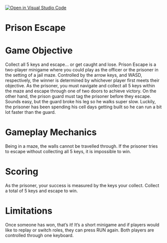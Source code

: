 [![Open in Visual Studio Code](https://classroom.github.com/assets/open-in-vscode-c66648af7eb3fe8bc4f294546bfd86ef473780cde1dea487d3c4ff354943c9ae.svg)](https://classroom.github.com/online_ide?assignment_repo_id=7912581&assignment_repo_type=AssignmentRepo)
# Prison Escape

# Game Objective

Collect all 5 keys and escape… or get caught and lose. Prison Escape is a two-player minigame where you could play as the officer or the prisoner in the setting of a jail maze. Controlled by the arrow keys, and WASD, respectively, the winner is determined by whichever player first meets their objective. As the prisoner, you must navigate and collect all 5 keys within the maze and escape through one of two doors to achieve victory. On the other hand, the prison guard must tag the prisoner before they escape. 
Sounds easy, but the guard broke his leg so he walks super slow. Luckily, the prisoner has been spending his cell days getting built so he can run a bit lot faster than the guard. 


# Gameplay Mechanics

Being in a maze, the walls cannot be travelled through. If the prisoner tries to escape without collecting all 5 keys, it is impossible to win. 


# Scoring

As the prisoner, your success is measured by the keys your collect. Collect a total of 5 keys and escape to win. 


# Limitations

Once someone has won, that’s it! It’s a short minigame and if players would like to replay or switch roles, they can press RUN again. Both players are controlled through one keyboard. 
